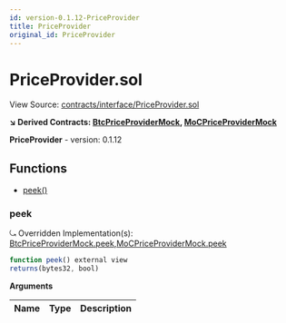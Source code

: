 ```yaml
---
id: version-0.1.12-PriceProvider
title: PriceProvider
original_id: PriceProvider
---
```


# PriceProvider.sol

View Source: [contracts/interface/PriceProvider.sol](../../contracts/interface/PriceProvider.sol)

**↘ Derived Contracts: [BtcPriceProviderMock](BtcPriceProviderMock.md), [MoCPriceProviderMock](MoCPriceProviderMock.md)**

**PriceProvider** - version: 0.1.12

## Functions

- [peek()](#peek)

### peek

⤿ Overridden Implementation(s): [BtcPriceProviderMock.peek](BtcPriceProviderMock.md#peek),[MoCPriceProviderMock.peek](MoCPriceProviderMock.md#peek)

```js
function peek() external view
returns(bytes32, bool)
```

**Arguments**

| Name        | Type           | Description  |
| ------------- |------------- | -----|

